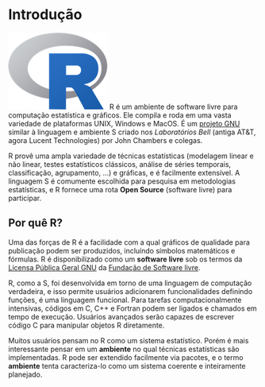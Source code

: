 # Introdução

![](Rlogo.png)
R é um ambiente de software livre para computação estatística e gráficos. Ele compila e roda em uma vasta variedade de plataformas UNIX, Windows e MacOS. É um [projeto GNU](http://www.gnu.org/) similar à linguagem e ambiente S criado nos *Laboratórios Bell* (antiga AT&T, agora Lucent Technologies) por John Chambers e colegas.

R provê uma ampla variedade de técnicas estatísticas (modelagem linear e não linear, testes estatísticos clássicos, análise de séries temporais, classificação, agrupamento, ...) e gráficas, e é facilmente extensível. A linguagem S é comumente escolhida para pesquisa em metodologias estatísticas, e R fornece uma rota **Open Source** (software livre) para participar.

## Por quê R?

Uma das forças de R é a facilidade com a qual gráficos de qualidade para publicação podem ser produzidos, incluíndo símbolos matemáticos e fórmulas. R é disponibilizado como um **software livre** sob os termos da [Licensa Pública Geral GNU](http://www.gnu.org/) da [Fundação de Software livre](https://www.r-project.org/COPYING).

R, como a S, foi desenvolvida em torno de uma linguagem de computação verdadeira, e isso permite usuários adicionarem funcionalidades definindo funções, é uma linguagem funcional. Para tarefas computacionalmente intensivas, códigos em C, C++ e Fortran podem ser ligados e chamados em tempo de execução. Usuários avançados serão capazes de escrever código C para manipular objetos R diretamente.

Muitos usuários pensam no R como um sistema estatístico. Porém é mais interessante pensar em um **ambiente** no qual técnicas estatísticas são implementadas. R pode ser extendido facilmente via pacotes, e o termo **ambiente** tenta caracteriza-lo como um sistema coerente e inteiramente planejado.